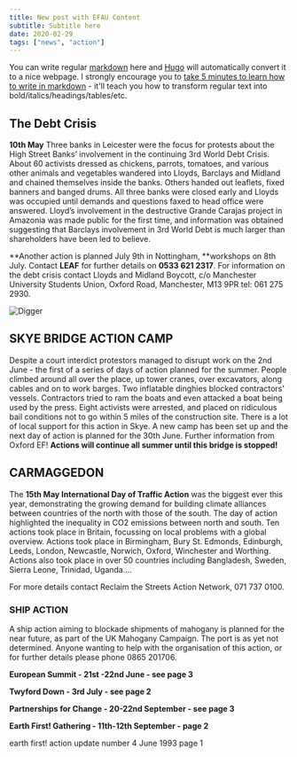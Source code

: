 ```yaml
---
title: New post with EFAU Content
subtitle: Subtitle here
date: 2020-02-29
tags: ["news", "action"]
---
```


You can write regular [markdown](http://markdowntutorial.com/) here and [Hugo](https://gohugo.io) will automatically convert it to a nice webpage.  I strongly encourage you to [take 5 minutes to learn how to write in markdown](http://markdowntutorial.com/) - it'll teach you how to transform regular text into bold/italics/headings/tables/etc.
## The Debt Crisis

**10th May** Three banks in Leicester were the focus for protests about the High Street Banks’ involvement in the continuing 3rd World Debt Crisis. About 60 activists dressed as chickens, parrots, tomatoes, and various other animals and vegetables wandered into Lloyds, Barclays and Midland and chained themselves inside the banks. Others handed out leaflets, fixed banners and banged drums. All three banks were closed early and Lloyds was occupied until demands and questions faxed to head office were answered. Lloyd’s involvement in the destructive Grande Carajas project in Amazonia was made public for the first time, and information was obtained suggesting that Barclays involvement in 3rd World Debt is much larger than shareholders have been led to believe.

**Another action is planned July 9th in Nottingham, **workshops on 8th July. Contact **LEAF** for further details on **0533 621 2317**. For information on the debt crisis contact Lloyds and Midland Boycott, c/o Manchester University Students Union, Oxford Road, Manchester, M13 9PR tel: 061 275 2930.

![Digger](/post/images/EFAU04-2.jpg)


## SKYE BRIDGE ACTION CAMP

Despite a court interdict protestors managed to disrupt work on the 2nd June - the first of a series of days of action planned for the summer. People climbed around all over the place, up tower cranes, over excavators, along cables and on to work barges. Two inflatable dinghies blocked contractors' vessels. Contractors tried to ram the boats and even attacked a boat being used by the press. Eight activists were arrested, and placed on ridiculous bail conditions not to go within 5 miles of the construction site. There is a lot of local support for this action in Skye. A new camp has been set up and the next day of action is planned for the 30th June. Further information from Oxford EF! **Actions will continue all summer until this bridge is stopped!**

</div>

<div id="3">

## CARMAGGEDON

The **15th May International Day of Traffic Action** was the biggest ever this year, demonstrating the growing demand for building climate alliances between countries of the north with those of the south. The day of action highlighted the inequality in CO2 emissions between north and south. Ten actions took place in Britain, focussing on local problems with a global overview. Actions took place in Birmingham, Bury St. Edmonds, Edinburgh, Leeds, London, Newcastle, Norwich, Oxford, Winchester and Worthing. Actions also took place in over 50 countries including Bangladesh, Sweden, Sierra Leone, Trinidad, Uganda.... 

For more details contact Reclaim the Streets Action Network, 071 737 0100.



### SHIP ACTION

A ship action aiming to blockade shipments of mahogany is planned for the near future, as part of the UK Mahogany Campaign. The port is as yet not determined. Anyone wanting to help with the organisation of this action, or for further details please phone 0865 201706.

</div>

<div>

**European Summit - 21st -22nd June - see page 3**

**Twyford Down - 3rd July - see page 2**

**Partnerships for Change - 20-22nd September - see page 3**

**Earth First! Gathering - 11th-12th September - page 2**

</div>

earth first! action update number 4 June 1993 page 1